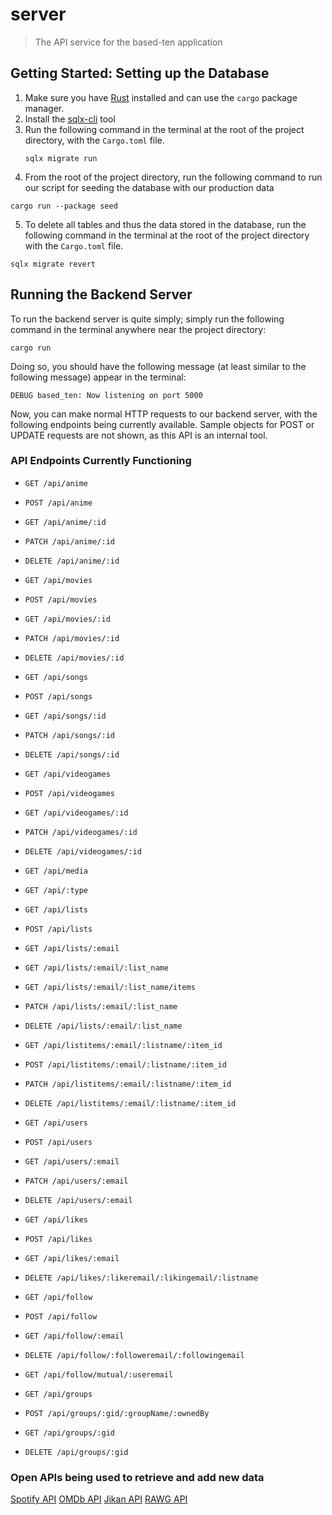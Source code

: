 # server
> The API service for the based-ten application

## Getting Started: Setting up the Database

1. Make sure you have [Rust](https://www.rust-lang.org/tools/install) installed and can use the `cargo` package manager.
2. Install the [sqlx-cli](https://crates.io/crates/sqlx-cli) tool
3. Run the following command in the terminal at the root of the project directory, with the `Cargo.toml` file.
    ```commandline
    sqlx migrate run
    ```
4. From the root of the project directory, run the following command to run our script for seeding the database with our production data
```commandline
cargo run --package seed
```
5. To delete all tables and thus the data stored in the database, run the following command in the terminal at the root of the project directory with the `Cargo.toml` file.
```commandline
sqlx migrate revert
```

## Running the Backend Server

To run the backend server is quite simply; simply run the following command in the terminal anywhere near the project directory:
```commandline
cargo run
```
Doing so, you should have the following message (at least similar to the following message) appear in the terminal:
```commandline
DEBUG based_ten: Now listening on port 5000
```
Now, you can make normal HTTP requests to our backend server, with the following endpoints being currently available. Sample objects for POST or UPDATE requests are not shown, as this API is an internal tool.

### API Endpoints Currently Functioning
- `GET /api/anime`
- `POST /api/anime`
- `GET /api/anime/:id`
- `PATCH /api/anime/:id`
- `DELETE /api/anime/:id`

- `GET /api/movies`
- `POST /api/movies`
- `GET /api/movies/:id`
- `PATCH /api/movies/:id`
- `DELETE /api/movies/:id`

- `GET /api/songs`
- `POST /api/songs`
- `GET /api/songs/:id`
- `PATCH /api/songs/:id`
- `DELETE /api/songs/:id`

- `GET /api/videogames`
- `POST /api/videogames`
- `GET /api/videogames/:id`
- `PATCH /api/videogames/:id`
- `DELETE /api/videogames/:id`

- `GET /api/media`
- `GET /api/:type`

- `GET /api/lists`
- `POST /api/lists`
- `GET /api/lists/:email`
- `GET /api/lists/:email/:list_name`
- `GET /api/lists/:email/:list_name/items`
- `PATCH /api/lists/:email/:list_name`
- `DELETE /api/lists/:email/:list_name`

- `GET /api/listitems/:email/:listname/:item_id`
- `POST /api/listitems/:email/:listname/:item_id`
- `PATCH /api/listitems/:email/:listname/:item_id`
- `DELETE /api/listitems/:email/:listname/:item_id`

- `GET /api/users`
- `POST /api/users`
- `GET /api/users/:email`
- `PATCH /api/users/:email`
- `DELETE /api/users/:email`

- `GET /api/likes`
- `POST /api/likes`
- `GET /api/likes/:email`
- `DELETE /api/likes/:likeremail/:likingemail/:listname`

- `GET /api/follow`
- `POST /api/follow`
- `GET /api/follow/:email`
- `DELETE /api/follow/:followeremail/:followingemail`
- `GET /api/follow/mutual/:useremail`

- `GET /api/groups`
- `POST /api/groups/:gid/:groupName/:ownedBy`
- `GET /api/groups/:gid`
- `DELETE /api/groups/:gid`

### Open APIs being used to retrieve and add new data
[Spotify API](https://developer.spotify.com/documentation/web-api)
[OMDb API](http://www.omdbapi.com/)
[Jikan API](https://docs.api.jikan.moe/)
[RAWG API](https://rawg.io/apidocs)